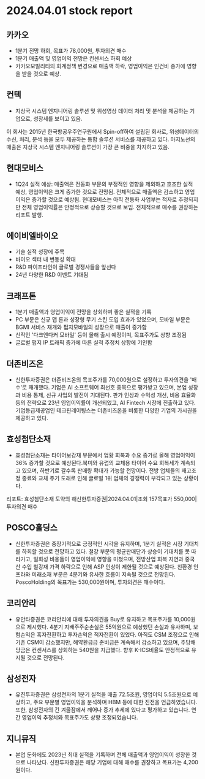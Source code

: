 # 2024.04.01 stock report
## 카카오
- 1분기 전망 하회, 목표가 78,000원, 투자의견 매수
- 1분기 매출액 및 영업이익 전망은 컨센서스 하회 예상
- 카카오모빌리티의 회계정책 변경으로 매출액 하락, 영업이익은 인건비 증가에 영향을 받을 것으로 예상.
## 컨텍
- 지상국 시스템 엔지니어링 솔루션 및 위성영상 데이터 처리 및 분석을 제공하는 기업으로, 성장세를 보이고 있음.  

이 회사는 2015년 한국항공우주연구원에서 Spin-off하여 설립된 회사로, 위성데이터의 수신, 처리, 분석 등을 모두 제공하는 통합 솔루션 서비스를 제공하고 있다. 마지노선의 매출은 지상국 시스템 엔지니어링 솔루션이 가장 큰 비중을 차지하고 있음.
## 현대모비스
- 1Q24 실적 예상: 매출액은 전동화 부문의 부정적인 영향을 제외하고 호조한 실적 예상, 영업이익은 크게 증가한 것으로 전망됨. 전체적으로 매출액은 감소하고 영업이익은 증가할 것으로 예상됨. 현대모비스는 아직 전동화 사업부는 적자로 추정되지만 전체 영업이익률은 안정적으로 상승할 것으로 보임. 전체적으로 매수를 권장하는 리포트 발행.
## 에이비엘바이오
- 기술 실적 성장에 주목
- 바이오 섹터 내 변동성 확대
- R&D 파이프라인이 글로벌 경쟁사들을 앞선다
- 24년 다양한 R&D 이벤트 기대됨
## 크래프톤
- 1분기 매출액과 영업이익이 전망을 상회하며 좋은 실적을 기록
- PC 부문은 신규 맵 론과 성장형 무기 스킨 도입 효과가 있었으며, 모바일 부문은 BGMI 서비스 재개와 펍지모바일의 성장으로 매출이 증가함
- 신작인 '다크앤다커 모바일' 등이 올해 출시 예정이며, 목표주가도 상향 조정됨
- 글로벌 펍지 IP 트래픽 증가에 따른 실적 추정치 상향에 기인함
## 더존비즈온
- 신한투자증권은 더존비즈온의 목표주가를 70,000원으로 설정하고 투자의견을 '매수'로 재개했다. 기업은 AI 소프트웨어 최선호 종목으로 평가받고 있으며, 본업 성장과 비용 통제, 신규 사업의 발전이 기대된다. 판가 인상과 수익성 개선, 비용 효율화 등의 전략으로 23년 영업이익률이 개선되었고, AI Fintech 시장에 진출하고 있다. 기업등급제공업인 테크핀레이팅스는 더존비즈온을 비롯한 다양한 기업의 가시권을 제공하고 있다.
## 효성첨단소재
- 효성첨단소재는 타이어보강재 부문에서 업황 회복과 수요 증가로 올해 영업이익이 36% 증가할 것으로 예상된다.북미와 유럽의 교체용 타이어 수요 회복세가 계속되고 있으며, 하반기로 갈수록 판매량 확대가 가능할 전망이다. 전방 업체들의 재고조정 종료와 교체 주기 도래로 인해 글로벌 1위 업체의 경쟁력이 부각되고 있는 상황이다. 

리포트: 효성첨단소재 도약의 해신한투자증권|2024.04.01|조회 157목표가 550,000| 투자의견 매수
## POSCO홀딩스
- 신한투자증권은 중장기적으로 긍정적인 시각을 유지하며, 1분기 실적은 시장 기대치를 하회할 것으로 전망하고 있다. 철강 부문의 평균판매단가 상승이 기대치를 못 따라가고, 일회성 비용들이 영업이익에 영향을 미쳤으며, 전방산업 회복 지연과 중국산 수입 철강재 가격 하락으로 인해 ASP 인상이 제한될 것으로 예상된다. 친환경 인프라와 미래소재 부문은 4분기와 유사한 흐름이 지속될 것으로 전망된다. PoscoHolding의 목표가는 530,000원이며, 투자의견은 매수이다.
## 코리안리
- 유안타증권은 코리안리에 대해 투자의견을 Buy로 유지하고 목표주가를 10,000원으로 제시했다. 4분기 지배주주순손실은 55억원으로 예상했던 손실과 유사하며, 보험손익은 흑자전환하고 투자손익은 적자전환이 있었다. 아직도 CSM 조정으로 인해 기존 CSM이 감소했지만, 해약환급금 준비금은 계속해서 감소하고 있으며, 주당배당금은 컨센서스를 상회하는 540원을 지급했다. 향후 K-ICS비율도 안정적으로 유지될 것으로 전망된다.
## 삼성전자
- 유진투자증권은 삼성전자의 1분기 실적을 매출 72.5조원, 영업이익 5.5조원으로 예상하고, 주요 부문별 영업이익을 분석하며 HBM 등에 대한 진전을 언급하였습니다. 또한, 삼성전자의 긴 겨울잠에서 깨어나 증가 추세에 있다고 평가하고 있습니다. 연간 영업이익 추정치와 목표주가도 상향 조정되었습니다.
## 지니뮤직
- 본업 둔화에도 2023년 최대 실적을 기록하며 전체 매출액과 영업이익이 성장한 것으로 나타났다. 신한투자증권은 해당 기업에 대해 매수를 권장하고 목표가는 4,200원이다.